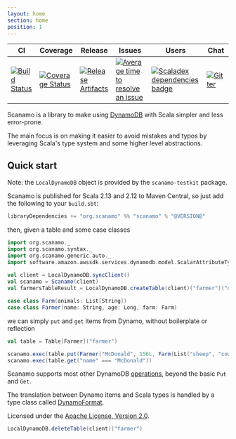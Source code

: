 ```yaml
---
layout: home
section: home
position: 1
---
```


| CI | Coverage | Release | Issues | Users | Chat |
| --- | --- | --- | --- | --- | --- |
| [![Build Status][Badge-Travis]][Link-Travis] | [![Coverage Status][Badge-Codecov]][Link-Codecov] | [![Release Artifacts][Badge-MavenReleases]][Link-MavenReleases] | [![Average time to resolve an issue][Badge-IsItMaintained]][Link-IsItMaintained] | [![Scaladex dependencies badge][Badge-Scaladex]][Link-Scaladex] | [![Gitter][Badge-Gitter]][Link-Gitter] |

Scanamo is a library to make using [DynamoDB](https://aws.amazon.com/documentation/dynamodb/) with Scala
simpler and less error-prone.

The main focus is on making it easier to avoid mistakes and typos by leveraging Scala's type system and some
higher level abstractions.

Quick start
-----------

Note: the `LocalDynamoDB` object is provided by the `scanamo-testkit` package.

Scanamo is published for Scala 2.13 and 2.12 to Maven Central, so just add the following to your `build.sbt`:

```sbt
libraryDependencies += "org.scanamo" %% "scanamo" % "@VERSION@"
```

then, given a table and some case classes

```scala mdoc:silent
import org.scanamo._
import org.scanamo.syntax._
import org.scanamo.generic.auto._
import software.amazon.awssdk.services.dynamodb.model.ScalarAttributeType._
 
val client = LocalDynamoDB.syncClient()
val scanamo = Scanamo(client)
val farmersTableResult = LocalDynamoDB.createTable(client)("farmer")("name" -> S)

case class Farm(animals: List[String])
case class Farmer(name: String, age: Long, farm: Farm)
```
we can simply `put` and `get` items from Dynamo, without boilerplate or reflection

```scala mdoc
val table = Table[Farmer]("farmer")

scanamo.exec(table.put(Farmer("McDonald", 156L, Farm(List("sheep", "cow")))))
scanamo.exec(table.get("name" === "McDonald"))
```

Scanamo supports most other DynamoDB [operations](operations.md), beyond
the basic `Put` and `Get`.

The translation between Dynamo items and Scala types is handled by a type class
called [DynamoFormat](dynamo-format.md).

Licensed under the [Apache License, Version 2.0](http://www.apache.org/licenses/LICENSE-2.0).


[Link-Codecov]: https://coveralls.io/github/guardian/scanamo?branch=master "Codecov"
[Link-IsItMaintained]: https://isitmaintained.com/project/scanamo/scanamo "Average time to resolve an issue"
[Link-Scaladex]: https://index.scala-lang.org/search?q=dependencies:scanamo/scanamo "Scaladex"
[Link-MavenReleases]: https://index.scala-lang.org/scanamo/scanamo/scanamo "Maven Releases"
[Link-Travis]: https://travis-ci.org/scanamo/scanamo "Travis CI"
[Link-Gitter]: https://gitter.im/guardian/scanamo "Gitter chat"

[Badge-Codecov]: https://coveralls.io/repos/github/guardian/scanamo/badge.svg?branch=master "Codecov"
[Badge-IsItMaintained]: http://isitmaintained.com/badge/resolution/scanamo/scanamo.svg "Average time to resolve an issue"
[Badge-Scaladex]: https://index.scala-lang.org/count.svg?q=dependencies:scanamo/scanamo&subject=scaladex "Scaladex"
[Badge-MavenReleases]: https://index.scala-lang.org/scanamo/scanamo/scanamo/latest-by-scala-version.svg "Maven Releases"
[Badge-Travis]: https://travis-ci.org/scanamo/scanamo.svg?branch=master "Travis CI"
[Badge-Gitter]: https://badges.gitter.im/guardian/scanamo.svg "Gitter chat"

```scala mdoc:invisible
LocalDynamoDB.deleteTable(client)("farmer")
```